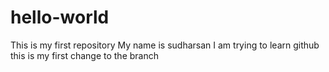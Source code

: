 # hello-world
This is my first repository
My name is sudharsan
I am trying to learn github
this is my first change to the branch 
